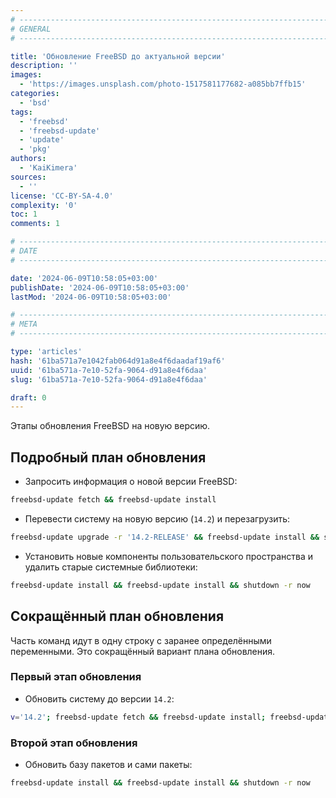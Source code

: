 ```yaml
---
# -------------------------------------------------------------------------------------------------------------------- #
# GENERAL
# -------------------------------------------------------------------------------------------------------------------- #

title: 'Обновление FreeBSD до актуальной версии'
description: ''
images:
  - 'https://images.unsplash.com/photo-1517581177682-a085bb7ffb15'
categories:
  - 'bsd'
tags:
  - 'freebsd'
  - 'freebsd-update'
  - 'update'
  - 'pkg'
authors:
  - 'KaiKimera'
sources:
  - ''
license: 'CC-BY-SA-4.0'
complexity: '0'
toc: 1
comments: 1

# -------------------------------------------------------------------------------------------------------------------- #
# DATE
# -------------------------------------------------------------------------------------------------------------------- #

date: '2024-06-09T10:58:05+03:00'
publishDate: '2024-06-09T10:58:05+03:00'
lastMod: '2024-06-09T10:58:05+03:00'

# -------------------------------------------------------------------------------------------------------------------- #
# META
# -------------------------------------------------------------------------------------------------------------------- #

type: 'articles'
hash: '61ba571a7e1042fab064d91a8e4f6daadaf19af6'
uuid: '61ba571a-7e10-52fa-9064-d91a8e4f6daa'
slug: '61ba571a-7e10-52fa-9064-d91a8e4f6daa'

draft: 0
---
```


Этапы обновления FreeBSD на новую версию.

<!--more-->

## Подробный план обновления

- Запросить информация о новой версии FreeBSD:

```bash
freebsd-update fetch && freebsd-update install
```

- Перевести систему на новую версию (`14.2`) и перезагрузить:

```bash
freebsd-update upgrade -r '14.2-RELEASE' && freebsd-update install && shutdown -r now
```

- Установить новые компоненты пользовательского пространства и удалить старые системные библиотеки:

```bash
freebsd-update install && freebsd-update install && shutdown -r now
```

## Сокращённый план обновления

Часть команд идут в одну строку с заранее определёнными переменными. Это сокращённый вариант плана обновления.

### Первый этап обновления

- Обновить систему до версии `14.2`:

```bash
v='14.2'; freebsd-update fetch && freebsd-update install; freebsd-update upgrade -r "${v}-RELEASE" && freebsd-update install && shutdown -r now
```

### Второй этап обновления

- Обновить базу пакетов и сами пакеты:

```bash
freebsd-update install && freebsd-update install && shutdown -r now
```
